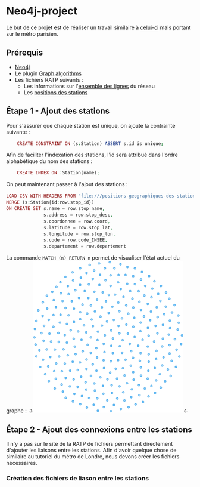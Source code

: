 # Neo4j-project

Le but de ce projet est de réaliser un travail similaire à [celui-ci](https://tbgraph.wordpress.com/2017/08/31/neo4j-london-tube-system-analysis/) mais portant sur le métro parisien.

## Prérequis
- [Neo4j](https://neo4j.com/download/)
- Le plugin [Graph algorithms](https://github.com/neo4j-contrib/neo4j-graph-algorithms/)
- Les fichiers RATP suivants :
  - Les informations sur l'[ensemble des lignes](http://dataratp.download.opendatasoft.com/RATP_GTFS_LINES.zip) du réseau
  - Les [positions des stations](https://data.ratp.fr/explore/dataset/positions-geographiques-des-stations-du-reseau-ratp/download/?format=csv&timezone=Europe/Berlin&use_labels_for_header=true)

 ## Étape 1 - Ajout des stations
Pour s'assurer que chaque station est unique, on ajoute la contrainte suivante :
```php
    CREATE CONSTRAINT ON (s:Station) ASSERT s.id is unique;
```
Afin de faciliter l'indexation des stations, l'id sera attribué dans l'ordre alphabétique du nom des stations :
```php
    CREATE INDEX ON :Station(name);
```

On peut maintenant passer à l'ajout des stations :
```php
LOAD CSV WITH HEADERS FROM "file:///positions-geographiques-des-stations-du-reseau-ratp.csv" as row
MERGE (s:Station{id:row.stop_id})
ON CREATE SET s.name = row.stop_name,
              s.address = row.stop_desc,
              s.coordonnee = row.coord,
              s.latitude = row.stop_lat,
              s.longitude = row.stop_lon,
              s.code = row.code_INSEE,
              s.departement = row.departement

```
La commande `MATCH (n) RETURN n` permet de visualiser l'état actuel du graphe :
->![Graph with all the stations](https://github.com/CamilleSimon/neo4j-project/blob/master/graph.png)<-

## Étape 2 - Ajout des connexions entre les stations
Il n'y a pas sur le site de la RATP de fichiers permettant directement d'ajouter les liaisons entre les stations. Afin d'avoir quelque chose de similaire au tutoriel du métro de Londre, nous devons créer les fichiers nécessaires.

### Création des fichiers de liason entre les stations



